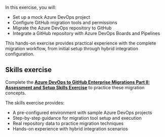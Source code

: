 In this exercise, you will:

- Set up a mock Azure DevOps project
- Configure GitHub migration tools and permissions
- Migrate the Azure DevOps repository to GitHub
- Integrate a GitHub repository with Azure DevOps Boards and Pipelines

This hands-on exercise provides practical experience with the complete migration workflow, from initial setup through hybrid integration configuration.

## Skills exercise

Complete the **[Azure DevOps to GitHub Enterprise Migrations Part II: Assessment and Setup Skills Exercise](https://github.com/skills/migrate-ado-repository)** to practice these migration concepts.

The skills exercise provides:

- A pre-configured environment with sample Azure DevOps projects
- Step-by-step guidance for migration tool setup and execution
- Real repository data to practice migration techniques
- Hands-on experience with hybrid integration scenarios

